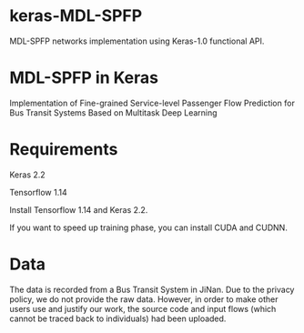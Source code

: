 # keras-MDL-SPFP
MDL-SPFP networks implementation using Keras-1.0 functional API.

# MDL-SPFP in Keras
Implementation of Fine-grained Service-level Passenger Flow Prediction for Bus Transit Systems Based on Multitask Deep Learning

# Requirements
Keras 2.2

Tensorflow 1.14

Install Tensorflow 1.14 and Keras 2.2.

If you want to speed up training phase, you can install CUDA and CUDNN.

# Data
The data is recorded from a Bus Transit System in JiNan. Due to the privacy policy, we do not provide the raw data. However, in order to make other users use and justify our work, the source code and input flows (which cannot be traced back to individuals) had been uploaded.
